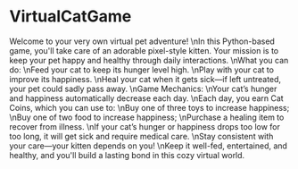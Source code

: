 # VirtualCatGame
Welcome to your very own virtual pet adventure!
\nIn this Python-based game, you'll take care of an adorable pixel-style kitten. Your mission is to keep your pet happy and healthy through daily interactions.
\nWhat you can do:
\nFeed your cat to keep its hunger level high.
\nPlay with your cat to improve its happiness.
\nHeal your cat when it gets sick—if left untreated, your pet could sadly pass away.
\nGame Mechanics:
\nYour cat’s hunger and happiness automatically decrease each day.
\nEach day, you earn Cat Coins, which you can use to:
\nBuy one of three toys to increase happiness;
\nBuy one of two food to increase happiness;
\nPurchase a healing item to recover from illness.
\nIf your cat’s hunger or happiness drops too low for too long, it will get sick and require medical care.
\nStay consistent with your care—your kitten depends on you!
\nKeep it well-fed, entertained, and healthy, and you'll build a lasting bond in this cozy virtual world.
